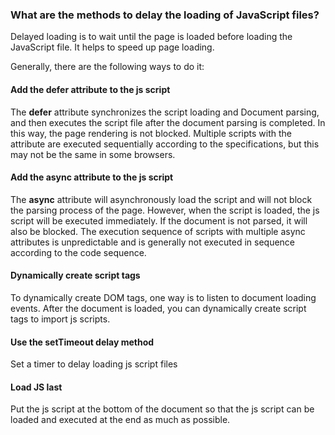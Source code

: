 ### What are the methods to delay the loading of JavaScript files?

Delayed loading is to wait until the page is loaded before loading the JavaScript file. It helps to speed up page loading. 

Generally, there are the following ways to do it: 

#### Add the defer attribute to the js script
The **defer** attribute synchronizes the script loading and Document parsing, and then executes the script file after the document parsing is completed. In this way, the page rendering is not blocked. Multiple scripts with the attribute are executed sequentially according to the specifications, but this may not be the same in some browsers.

#### Add the async attribute to the js script
The **async** attribute will asynchronously load the script and will not block the parsing process of the page. However, when the script is loaded, the js script will be executed immediately. If the document is not parsed, it will also be blocked. The execution sequence of scripts with multiple async attributes is unpredictable and is generally not executed in sequence according to the code sequence. 

#### Dynamically create script tags
To dynamically create DOM tags, one way is to listen to document loading events. After the document is loaded, you can dynamically create script tags to import js scripts. 

#### Use the setTimeout delay method
Set a timer to delay loading js script files

#### Load JS last
Put the js script at the bottom of the document so that the js script can be loaded and executed at the end as much as possible. 